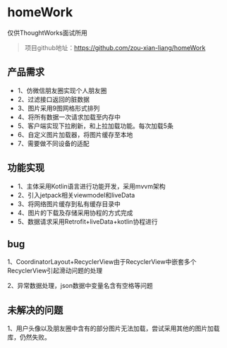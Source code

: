 # homeWork
仅供ThoughtWorks面试所用

> 项目github地址：https://github.com/zou-xian-liang/homeWork

## 产品需求

- 1、仿微信朋友圈实现个人朋友圈
- 2、过滤接口返回的脏数据
- 3、图片采用9图网格形式排列
- 4、将所有数据一次请求加载至内存中
- 5、客户端实现下拉刷新，和上拉加载功能。每次加载5条
- 6、自定义图片加载器，将图片缓存至本地
- 7、需要做不同设备的适配



## 功能实现

- 1、主体采用Kotlin语言进行功能开发，采用mvvm架构
- 2、引入jetpack相关viewmodel和liveData
- 3、将网络图片缓存到私有缓存目录中
- 4、图片的下载及存储采用协程的方式完成
- 5、数据请求采用Retrofit+liveData+kotlin协程进行



## bug

1、CoordinatorLayout+RecyclerView由于RecyclerView中嵌套多个RecyclerView引起滑动问题的处理

2、异常数据处理，json数据中变量名含有空格等问题



## 未解决的问题

1、用户头像以及朋友圈中含有的部分图片无法加载，尝试采用其他的图片加载库，仍然失败。

